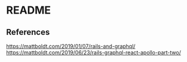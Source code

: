 # README

## References

https://mattboldt.com/2019/01/07/rails-and-graphql/
https://mattboldt.com/2019/06/23/rails-graphql-react-apollo-part-two/
